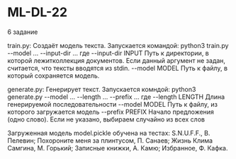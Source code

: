# ML-DL-22
6 задание


train.py:
Создаёт модель текста.
Запускается командой: python3 train.py --model ... --input-dir ...
где --input-dir INPUT
                        Путь к директории, в которой лежитколлекция документов. Если данный аргумент не задан,
                        считается, что тексты вводятся из stdin.
  --model MODEL         Путь к файлу, в который сохраняется модель.

generate.py:
Генерирует текст.
Запускается комндой: python3 generate.py --model ... --length ... --prefix ...
где
 --length LENGTH  Длина генерируемой последовательности
  --model MODEL    Путь к файлу, из которого загружается модель
  --prefix PREFIX  Начало предложения (одно слово). Если не указано, выбираем случайно из всех слов


Загруженная модель model.pickle обучена на тестах: S.N.U.F.F., В. Пелевин; Похороните меня за плинтусом, П. Санаев; Жизнь Клима Самгина, М. Горький; Записные книжки, А. Камю; Избранное, Ф. Кафка.

